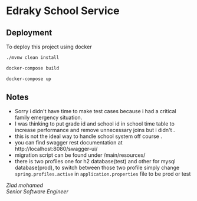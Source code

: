 
# Edraky School Service

## Deployment

To deploy this project using docker
```bash
./mvnw clean install

docker-compose build 

docker-compose up
```
## Notes

* Sorry i didn't have time to make test cases because i had a critical family emergency situation.
* I was thinking to put grade id and school id in school time table to increase performance and remove unnecessary joins but i didn't .
* this is not the ideal way to handle school system off course .
* you can find swagger rest documentation at http://localhost:8080/swagger-ui/
* migration script can be found under /main/resources/
* there is two profiles one for h2 database(test) and other for mysql database(prod), to switch between those two profile simply change 
``spring.profiles.active`` in ``application.properties`` file to be prod or test
 
*Ziad mohamed*\
*Senior Software Engineer*

